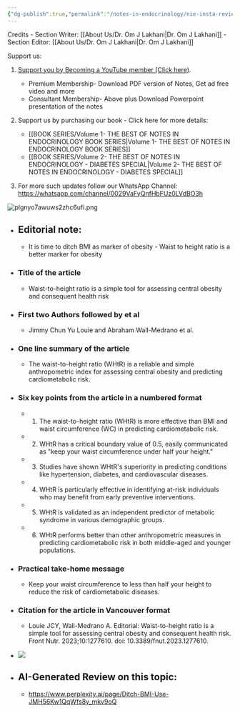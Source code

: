 ```yaml
---
{"dg-publish":true,"permalink":"/notes-in-endocrinology/nie-insta-review/waist-to-height-ratio/"}
---
```




Credits
    - Section Writer: [[About Us/Dr. Om J Lakhani\|Dr. Om J Lakhani]]
    - Section Editor: [[About Us/Dr. Om J Lakhani\|Dr. Om J Lakhani]]


Support us:
1. [Support you by Becoming a YouTube member (Click here)](https://www.youtube.com/channel/UC6zQSf7dLDqfQOeM4mNUBTQ/join). 
	- Premium Membership- Download PDF version of Notes, Get ad free video and more
	- Consultant Membership- Above plus Download Powerpoint presentation of the notes 
2. Support us by purchasing our book - Click here for more details:
	- [[BOOK SERIES/Volume 1- THE BEST OF NOTES IN ENDOCRINOLOGY BOOK SERIES\|Volume 1- THE BEST OF NOTES IN ENDOCRINOLOGY BOOK SERIES]]
	- [[BOOK SERIES/Volume 2- THE BEST OF NOTES IN ENDOCRINOLOGY - DIABETES SPECIAL\|Volume 2- THE BEST OF NOTES IN ENDOCRINOLOGY - DIABETES SPECIAL]]

3. For more such updates follow our WhatsApp Channel: https://whatsapp.com/channel/0029VaFyQnfHbFUz0LVdBO3h


![plgnyo7awuws2zhc6ufi.png](/img/user/attachments/plgnyo7awuws2zhc6ufi.png)

- ## Editorial note:

	- It is time to ditch BMI as marker of obesity - Waist to height ratio is a better marker for obesity 


- ### Title of the article
    - Waist-to-height ratio is a simple tool for assessing central obesity and consequent health risk
- ### First two Authors followed by et al
    - Jimmy Chun Yu Louie and Abraham Wall-Medrano et al.
- ### One line summary of the article
    - The waist-to-height ratio (WHtR) is a reliable and simple anthropometric index for assessing central obesity and predicting cardiometabolic risk.
- ### Six key points from the article in a numbered format
    - 1. The waist-to-height ratio (WHtR) is more effective than BMI and waist circumference (WC) in predicting cardiometabolic risk.
    - 2. WHtR has a critical boundary value of 0.5, easily communicated as "keep your waist circumference under half your height."
    - 3. Studies have shown WHtR's superiority in predicting conditions like hypertension, diabetes, and cardiovascular diseases.
    - 4. WHtR is particularly effective in identifying at-risk individuals who may benefit from early preventive interventions.
    - 5. WHtR is validated as an independent predictor of metabolic syndrome in various demographic groups.
    - 6. WHtR performs better than other anthropometric measures in predicting cardiometabolic risk in both middle-aged and younger populations.
- ### Practical take-home message
    - Keep your waist circumference to less than half your height to reduce the risk of cardiometabolic diseases.
- ### Citation for the article in Vancouver format
    - Louie JCY, Wall-Medrano A. Editorial: Waist-to-height ratio is a simple tool for assessing central obesity and consequent health risk. Front Nutr. 2023;10:1277610. doi: 10.3389/fnut.2023.1277610.
- ![](https://firebasestorage.googleapis.com/v0/b/firescript-577a2.appspot.com/o/imgs%2Fapp%2FMedical_learning%2FSSaq6BTvSM.png?alt=media&token=c24a5f41-ee79-47fb-a42a-be33546db1f0)


- ## AI-Generated Review on this topic:
	- https://www.perplexity.ai/page/Ditch-BMI-Use-JMH56Kw1QqWfs8y_mkv9oQ
